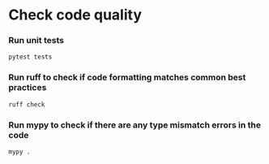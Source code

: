 

# Check code quality

### Run unit tests
```
pytest tests
```

### Run ruff to check if code formatting matches common best practices
```
ruff check
```

### Run mypy to check if there are any type mismatch errors in the code
```
mypy .
```
